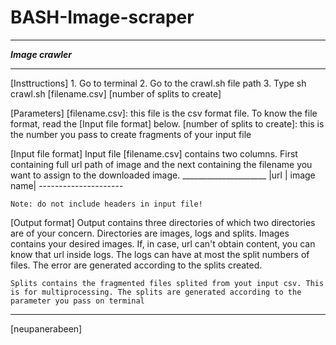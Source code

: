 # BASH-Image-scraper


*******************
***Image crawler***
*******************

[Insttructions]
	1. Go to terminal
	2. Go to the crawl.sh file path
	3. Type sh crawl.sh [filename.csv] [number of splits to create]


[Parameters]
	[filename.csv]: this file is the csv format file. To know the file format, read the [Input file format] below.
	[number of splits to create]: this is the number you pass to create fragments of your input file


[Input file format]
	Input file [filename.csv] contains two columns. First containing  full url path of image and the next containing the filename you want to assign to the downloaded image.
	_____________________
	|url   |  image name|
	---------------------

	Note: do not include headers in input file!


[Output format]
	Output contains three directories of which two directories are of your concern. Directories are images, logs and splits. Images contains your desired images. If, in case, url can't obtain content, you can know that url inside logs. The logs can have at most the split numbers of files. The error are generated according to the splits created. 
	
	Splits contains the fragmented files splited from yout input csv. This is for multiprocessing. The splits are generated according to the parameter you pass on terminal 

****************************************************
[neupanerabeen]
